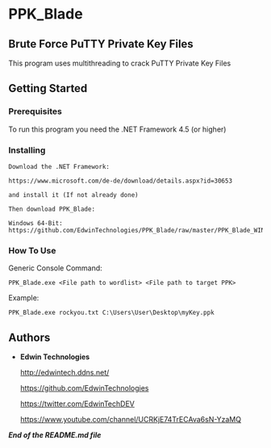 # PPK_Blade

Brute Force PuTTY Private Key Files
--------------------
This program uses multithreading to crack PuTTY Private Key Files

## Getting Started


### Prerequisites

To run this program you need the .NET Framework 4.5 (or higher)

### Installing

```
Download the .NET Framework:

https://www.microsoft.com/de-de/download/details.aspx?id=30653

and install it (If not already done)

Then download PPK_Blade:

Windows 64-Bit: https://github.com/EdwinTechnologies/PPK_Blade/raw/master/PPK_Blade_WIN.zip

```
### How To Use

Generic Console Command:

```
PPK_Blade.exe <File path to wordlist> <File path to target PPK>
```

Example:

```
PPK_Blade.exe rockyou.txt C:\Users\User\Desktop\myKey.ppk
```


## Authors

* **Edwin Technologies**

  http://edwintech.ddns.net/

  https://github.com/EdwinTechnologies

  https://twitter.com/EdwinTechDEV

  https://www.youtube.com/channel/UCRKjE74TrECAva6sN-YzaMQ


__*End of the README.md file*__

